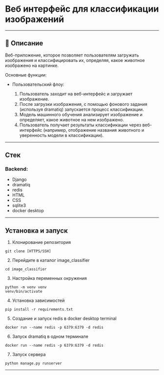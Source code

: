 # Веб интерфейс для классификации изображений
***

## 📖 Описание

Веб-приложение, которое позволяет пользователям загружать изображения и классифицировать их, определяя, какое животное изображено на картинке.

Основные функции:

- Пользовательский флоу:

    1. Пользователь заходит на веб-интерфейс и загружает изображение.  
    2. После загрузки изображения, с помощью фонового задания (используя dramatiq) запускается процесс классификации.  
    3. Модель машинного обучения анализирует изображение и определяет, какое животное на нем изображено.  
    4. Пользователь получает результаты классификации через веб-интерфейс (например, отображение названия животного и уверенность модели в классификации).  
***


## Стек

### Backend:
- Django
- dramatiq
- redis
- HTML
- CSS
- sqlite3
- docker desktop
***

## Установка и запуск

1. Клонирование репозитория

```shell
git clone [HTTPS/SSH]
```
2. Перейдите в каталог image_classifier

```shell
cd image_classifier
```
3. Настройка переменных окружения

```shell
python -m venv venv
venv/bin/activate
```

4. Установка зависимостей

```shell
pip install -r requirements.txt
```

5. Создание и запуск redis в docker desktop terminal

```shell
docker run --name redis -p 6379:6379 -d redis
```

6. Запуск dramatiq в одном терминале

```shell
docker run --name redis -p 6379:6379 -d redis
```

7. Запуск сервера

```shell
python manage.py runserver
```
***
